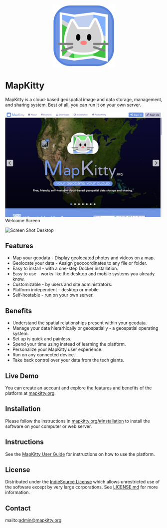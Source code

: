 <p align="center" style="text-align:center">
	<img src="images/logos/logo.svg" width="200">
</p>

# MapKitty

MapKitty is a cloud-based geospatial image and data storage, management, and sharing system. Best of all, you can run it on your own server.

![Screen Shot](images/screen-shots/welcome.png)
Welcome Screen

![Screen Shot](images/screen-shots/desktop.png)
Desktop

## Features

- Map your geodata - Display geolocated photos and videos on a map.
- Geolocate your data - Assign geocoordinates to any file or folder.
- Easy to install - with a one-step Docker installation.
- Easy to use - works like the desktop and mobile systems you already know.
- Customizable - by users and site administrators.
- Platform independent - desktop or mobile.
- Self-hostable - run on your own server.

## Benefits

- Understand the spatial relationships present within your geodata.
- Manage your data hierarhically or geospatially - a geospatial operating system.
- Set up is quick and painless.
- Spend your time using instead of learning the platform.
- Personalize your MapKitty user experience.
- Run on any connected device.
- Take back control over your data from the tech giants.

## Live Demo

You can create an account and explore the features and benefits of the platform at [mapkitty.org](https://mapkitty.org).

## Installation

Please follow the instructions in [mapkitty.org/#installation](https://mapkitty.org/#installation) to install the software on your computer or web server.

## Instructions

See the [MapKitty User Guide](https://mapkitty.org/#help) for instructions on how to use the platform.

## License

Distributed under the <a href="https://indiesource.org/">IndieSource License</a> which allows unrestricted use of the software except by very large corporations. See [LICENSE.md](LICENSE.md) for more information.

## Contact

mailto:admin@mapkitty.org
